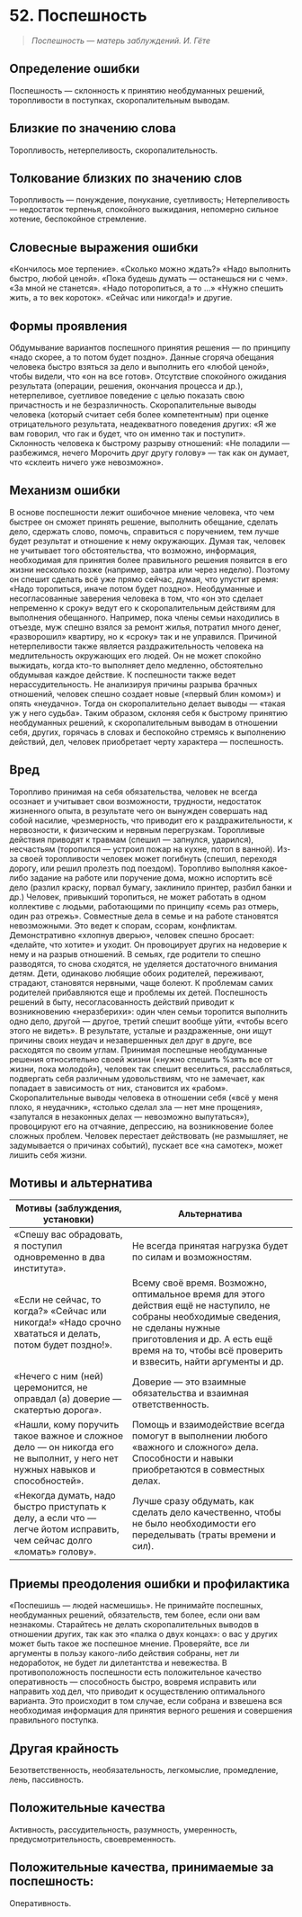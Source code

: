 # 52. Поспешность
>*Поспешность — матерь заблуждений.
И. Гёте*

## Определение ошибки
Поспешность — склонность к принятию необдуманных решений, торопливости в поступках, скоропалительным выводам.

## Близкие по значению слова
Торопливость, нетерпеливость, скоропалительность.

## Толкование близких по значению слов
Торопливость — понуждение, понукание, суетливость;
Нетерпеливость — недостаток терпенья, спокойного выжидания, непомерно сильное хотение, беспокойное стремление.

## Словесные выражения ошибки
«Кончилось мое терпение».
«Сколько можно ждать?»
«Надо выполнить быстро, любой ценой».
«Пока будешь думать — останешься ни с чем».
«За мной не станется».
«Надо поторопиться, а то ...»
«Нужно спешить жить, а то век короток».
«Сейчас или никогда!» и другие.

## Формы проявления
Обдумывание вариантов поспешного принятия решения — по принципу «надо скорее, а то потом будет поздно».
Данные сгоряча обещания человека быстро взяться за дело и выполнить его «любой ценой», чтобы видели, что «он на все готов».
Отсутствие спокойного ожидания результата (операции, решения, окончания процесса и др.), нетерпеливое, суетливое поведение с целью показать свою причастность и не безразличность.
Скоропалительные выводы человека (который считает себя более компетентным) при оценке отрицательного результата, неадекватного поведения других: «Я же вам говорил, что гак и будет, что он именно так и поступит».
Склонность человека к быстрому разрыву отношений: «Не поладили — разбежимся, нечего
Морочить друг другу голову» — так как он думает, что «склеить ничего уже невозможно».

## Механизм ошибки
В основе поспешности лежит ошибочное мнение человека, что чем быстрее он сможет принять решение, выполнить обещание, сделать дело, сдержать слово, помочь, справиться с поручением, тем лучше будет результат и отношение к нему окружающих. Думая так, человек не учитывает того обстоятельства, что возможно, информация, необходимая для принятия более правильного решения появится в его жизни несколько позже (например, завтра или через неделю). Поэтому он спешит сделать всё уже прямо сейчас, думая, что упустит время: «Надо торопиться, иначе потом будет поздно».
Необдуманные и несогласованные заверения человека в том, что «он это сделает непременно к сроку» ведут его к скоропалительным действиям для выполнения обещанного. Например, пока члены семьи находились в отъезде, муж спешно взялся за ремонт жилья, потратил много денег, «разворошил» квартиру, но к «сроку» так и не управился.
Причиной нетерпеливости также является раздражительность человека на медлительность окружающих его людей. Он не может спокойно выжидать, когда кто-то выполняет дело медленно, обстоятельно обдумывая каждое действие.
К поспешности также ведет нерассудительность. Не анализируя причины разрыва брачных отношений, человек спешно создает новые («первый блин комом») и опять «неудачно». Тогда он скоропалительно делает выводы — «такая уж у него судьба».
Таким образом, склоняя себя к быстрому принятию необдуманных решений, к скоропалительным выводам в отношении себя, других, горячась в словах и беспокойно стремясь к выполнению действий, дел, человек приобретает черту характера — поспешность.

## Вред
Торопливо принимая на себя обязательства, человек не всегда осознает и учитывает свои возможности, трудности, недостаток жизненного опыта, в результате чего он вынужден совершать над собой насилие, чрезмерность, что приводит его к раздражительности, к нервозности, к физическим и нервным перегрузкам.
Торопливые действия приводят к травмам (спешил — запнулся, ударился), несчастьям (торопился — устроил пожар на кухне, потоп в ванной).
Из-за своей торопливости человек может погибнуть (спешил, переходя дорогу, или решил пролезть под поездом).
Торопливо выполняя какое-либо задание на работе или поручение дома, можно испортить всё дело (разлил краску, порвал бумагу, заклинило принтер, разбил банки и др.)
Человек, привыкший торопиться, не может работать в одном коллективе с людьми, работающими по принципу «семь раз отмерь, один раз отрежь». Совместные дела в семье и на работе становятся невозможными. Это ведет к спорам, ссорам, конфликтам. Демонстративно «хлопнув дверью», человек спешно бросает: «делайте, что хотите» и уходит. Он провоцирует других на недоверие к нему и на разрыв отношений.
В семьях, где родители то спешно разводятся, то снова сходятся, не уделяется достаточного внимания детям. Дети, одинаково любящие обоих родителей, переживают, страдают, становятся нервными, чаще болеют. К проблемам самих родителей прибавляются еще и проблемы их детей.
Поспешность решений в быту, несогласованность действий приводит к возникновению «неразберихи»: один член семьи торопится выполнить одно дело, другой — другое, третий спешит вообще уйти, «чтобы всего этого не видеть». В результате, усталые и раздраженные, они ищут причины своих неудач и незавершенных дел друг в друге, все расходятся по своим углам.
Принимая поспешные необдуманные решения относительно своей жизни («нужно спешить %зять все от жизни, пока молодой»), человек так спешит веселиться, расслабляться, подвергать себя различным удовольствиям, что не замечает, как попадает в зависимость от них, становится их «рабом».
Скоропалительные выводы человека в отношении себя («всё у меня плохо, я неудачник», «столько сделал зла — нет мне прощения», «запутался в незаконных делах — невозможно выпутаться»), провоцируют его на отчаяние, депрессию, на возникновение более сложных проблем. Человек перестает действовать (не размышляет, не задумывается о причинах событий), пускает все «на самотек», может лишить себя жизни.

## Мотивы и альтернатива
Мотивы (заблуждения, установки) | Альтернатива
--- | ---
«Спешу вас обрадовать, я поступил одновременно в два института». | Не всегда принятая нагрузка будет по силам и возможностям.
«Если не сейчас, то когда?» «Сейчас или никогда!» «Надо срочно хвататься и делать, потом будет поздно!». | Всему своё время. Возможно, оптимальное время для этого действия ещё не наступило, не собраны необходимые сведения, не сделаны нужные приготовления и др. А есть ещё время на то, чтобы всё проверить и взвесить, найти аргументы и др.
«Нечего с ним (ней) церемонится, не оправдал (а) доверие — скатертью дорога». | Доверие — это взаимные обязательства и взаимная ответственность.
«Нашли, кому поручить такое важное и сложное дело — он никогда его не выполнит, у него нет нужных навыков и способностей».	| Помощь и взаимодействие всегда помогут в выполнении любого «важного и сложного» дела. Способности и навыки приобретаются в совместных делах.
«Некогда думать, надо быстро приступать к делу, а если что — легче йотом исправить, чем сейчас долго «ломать» голову».	| Лучше сразу обдумать, как сделать дело качественно, чтобы не было необходимости его переделывать (траты времени и сил).

## Приемы преодоления ошибки и профилактика
«Поспешишь — людей насмешишь». Не принимайте поспешных, необдуманных решений, обязательств, тем более, если они вам незнакомы.
Старайтесь не делать скоропалительных выводов в отношении других, так как это «палка о двух концах»: о вас у других может быть такое же поспешное мнение.
Проверяйте, все ли аргументы в пользу какого-либо действия собраны, нет ли недоработок, не будет ли дилетантства и невежества.
В противоположность поспешности есть положительное качество оперативность — способность быстро, вовремя исправить или направить ход дел, что приводит к осуществлению оптимального варианта. Это происходит в том случае, если собрана и взвешена вся необходимая информация для принятия верного решения и совершения правильного поступка.

## Другая крайность
Безответственность, необязательность, легкомыслие, промедление, лень, пассивность.

## Положительные качества
Активность, рассудительность, разумность, умеренность, предусмотрительность, своевременность.

## Положительные качества, принимаемые за поспешность:
Оперативность. 
